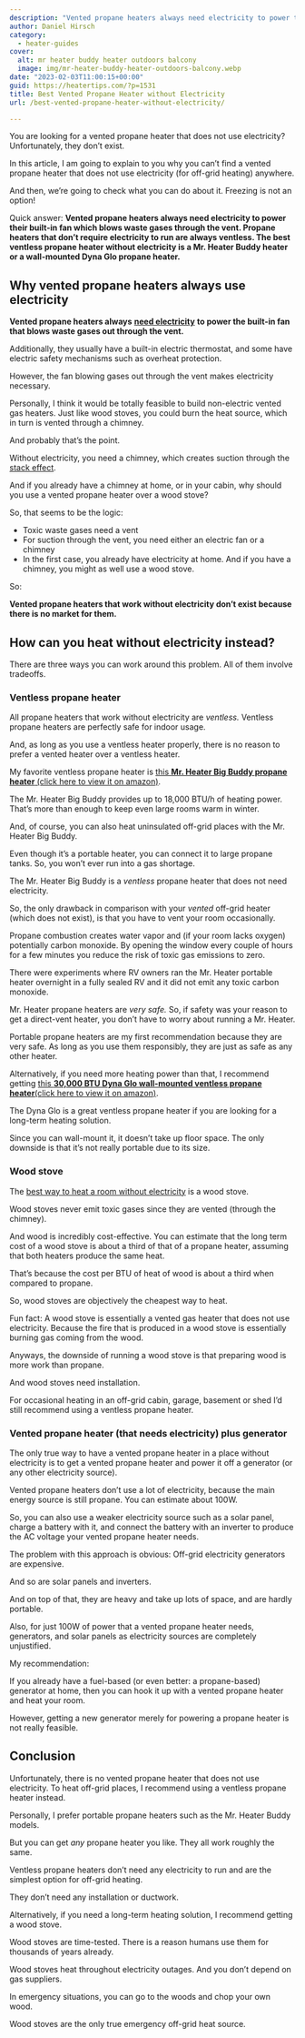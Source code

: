 ```yaml
---
description: "Vented propane heaters always need electricity to power their built-in fan which blows waste gases through the vent."
author: Daniel Hirsch
category:
  - heater-guides
cover:
  alt: mr heater buddy heater outdoors balcony
  image: img/mr-heater-buddy-heater-outdoors-balcony.webp
date: "2023-02-03T11:00:15+00:00"
guid: https://heatertips.com/?p=1531
title: Best Vented Propane Heater without Electricity
url: /best-vented-propane-heater-without-electricity/

---
```

You are looking for a vented propane heater that does not use electricity? Unfortunately, they don’t exist.

In this article, I am going to explain to you why you can’t find a vented propane heater that does not use electricity (for off-grid heating) anywhere.

And then, we’re going to check what you can do about it. Freezing is not an option!

Quick answer: **Vented propane heaters always need electricity to power their built-in fan which blows waste gases through the vent. Propane heaters that don’t require electricity to run are always ventless. The best ventless propane heater without electricity is a Mr. Heater Buddy heater or a wall-mounted Dyna Glo propane heater.**

## Why vented propane heaters always use electricity

**Vented propane heaters always** [**need electricity**](/do-propane-heaters-need-electricity/) **to power the built-in fan that blows waste gases out through the vent.**

Additionally, they usually have a built-in electric thermostat, and some have electric safety mechanisms such as overheat protection.

However, the fan blowing gases out through the vent makes electricity necessary.

Personally, I think it would be totally feasible to build non-electric vented gas heaters. Just like wood stoves, you could burn the heat source, which in turn is vented through a chimney.

And probably that’s the point.

Without electricity, you need a chimney, which creates suction through the [stack effect](https://en.wikipedia.org/wiki/Stack_effect).

And if you already have a chimney at home, or in your cabin, why should you use a vented propane heater over a wood stove?

So, that seems to be the logic:

- Toxic waste gases need a vent
- For suction through the vent, you need either an electric fan or a chimney
- In the first case, you already have electricity at home. And if you have a chimney, you might as well use a wood stove.

So:

**Vented propane heaters that work without electricity don’t exist because there is no market for them.**

## How can you heat without electricity instead?

There are three ways you can work around this problem. All of them involve tradeoffs.

### Ventless propane heater

All propane heaters that work without electricity are _ventless._ Ventless propane heaters are perfectly safe for indoor usage.

And, as long as you use a ventless heater properly, there is no reason to prefer a vented heater over a ventless heater.

My favorite ventless propane heater is [this **Mr. Heater Big Buddy propane heater** (click here to view it on amazon)](https://www.amazon.com/Mr-Heater-Corporation-MH18B-Portable/dp/B07Q82MG8S?keywords=mr+heater+big+buddy&qid=1675417164&sprefix=mr+heater+big%2Caps%2C320&sr=8-5&linkCode=ll1&tag=heatertips-20&linkId=5f0d773e7e2f7965fb38c6a2c7fc3ace&language=en_US&ref_=as_li_ss_tl).

The Mr. Heater Big Buddy provides up to 18,000 BTU/h of heating power. That’s more than enough to keep even large rooms warm in winter.

And, of course, you can also heat uninsulated off-grid places with the Mr. Heater Big Buddy.

Even though it’s a portable heater, you can connect it to large propane tanks. So, you won’t ever run into a gas shortage.

The Mr. Heater Big Buddy is a _ventless_ propane heater that does not need electricity.

So, the only drawback in comparison with your _vented_ off-grid heater (which does not exist), is that you have to vent your room occasionally.

Propane combustion creates water vapor and (if your room lacks oxygen) potentially carbon monoxide. By opening the window every couple of hours for a few minutes you reduce the risk of toxic gas emissions to zero.

There were experiments where RV owners ran the Mr. Heater portable heater overnight in a fully sealed RV and it did not emit any toxic carbon monoxide.

Mr. Heater propane heaters are _very safe._ So, if safety was your reason to get a direct-vent heater, you don’t have to worry about running a Mr. Heater.

Portable propane heaters are my first recommendation because they are very safe. As long as you use them responsibly, they are just as safe as any other heater.

Alternatively, if you need more heating power than that, I recommend getting [this **30,000 BTU Dyna Glo wall-mounted ventless propane heater**(click here to view it on amazon)](https://www.amazon.com/Dyna-Glo-Liquid-Propane-Flame-Heater/dp/B07YBRDHT9?crid=HUVNSCTX6YOE&keywords=ventless+propane+heater&qid=1675421453&sprefix=ventless+propane+heate%2Caps%2C271&sr=8-6&linkCode=ll1&tag=heatertips-20&linkId=bb5579fb277018ee0400eb5f72dac765&language=en_US&ref_=as_li_ss_tl).

The Dyna Glo is a great ventless propane heater if you are looking for a long-term heating solution.

Since you can wall-mount it, it doesn’t take up floor space. The only downside is that it’s not really portable due to its size.

### Wood stove

The [best way to heat a room without electricity](/how-to-heat-room-without-electricity/) is a wood stove.

Wood stoves never emit toxic gases since they are vented (through the chimney).

And wood is incredibly cost-effective. You can estimate that the long term cost of a wood stove is about a third of that of a propane heater, assuming that both heaters produce the same heat.

That’s because the cost per BTU of heat of wood is about a third when compared to propane.

So, wood stoves are objectively the cheapest way to heat.

Fun fact: A wood stove is essentially a vented gas heater that does not use electricity. Because the fire that is produced in a wood stove is essentially burning gas coming from the wood.

Anyways, the downside of running a wood stove is that preparing wood is more work than propane.

And wood stoves need installation.

For occasional heating in an off-grid cabin, garage, basement or shed I’d still recommend using a ventless propane heater.

### Vented propane heater (that needs electricity) plus generator

The only true way to have a vented propane heater in a place without electricity is to get a vented propane heater and power it off a generator (or any other electricity source).

Vented propane heaters don’t use a lot of electricity, because the main energy source is still propane. You can estimate about 100W.

So, you can also use a weaker electricity source such as a solar panel, charge a battery with it, and connect the battery with an inverter to produce the AC voltage your vented propane heater needs.

The problem with this approach is obvious: Off-grid electricity generators are expensive.

And so are solar panels and inverters.

And on top of that, they are heavy and take up lots of space, and are hardly portable.

Also, for just 100W of power that a vented propane heater needs, generators, and solar panels as electricity sources are completely unjustified.

My recommendation:

If you already have a fuel-based (or even better: a propane-based) generator at home, then you can hook it up with a vented propane heater and heat your room.

However, getting a new generator merely for powering a propane heater is not really feasible.

## Conclusion

Unfortunately, there is no vented propane heater that does not use electricity. To heat off-grid places, I recommend using a ventless propane heater instead.

Personally, I prefer portable propane heaters such as the Mr. Heater Buddy models.

But you can get _any_ propane heater you like. They all work roughly the same.

Ventless propane heaters don’t need any electricity to run and are the simplest option for off-grid heating.

They don’t need any installation or ductwork.

Alternatively, if you need a long-term heating solution, I recommend getting a wood stove.

Wood stoves are time-tested. There is a reason humans use them for thousands of years already.

Wood stoves heat throughout electricity outages. And you don’t depend on gas suppliers.

In emergency situations, you can go to the woods and chop your own wood.

Wood stoves are the only true emergency off-grid heat source.
